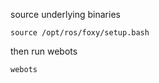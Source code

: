 source underlying binaries

```
source /opt/ros/foxy/setup.bash
```

then run webots

```
webots
```
